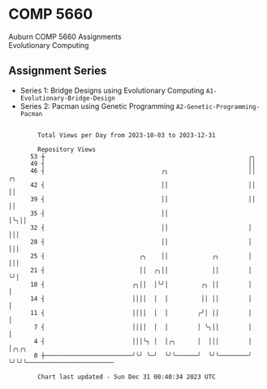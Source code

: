 # COMP 5660
Auburn COMP 5660 Assignments  
Evolutionary Computing

## Assignment Series
- Series 1: Bridge Designs using Evolutionary Computing `A1-Evolutionary-Bridge-Design`
- Series 2: Pacman using Genetic Programming `A2-Genetic-Programming-Pacman`

```

        Total Views per Day from 2023-10-03 to 2023-12-31

        Repository Views
      53 ┼                                                        ╭╮
      49 ┤                                                        ││
      46 ┤                                ╭╮                      ││ ╭╮
      42 ┤                                ││                      ││ ││
      39 ┤                                ││                      ││ ││
      35 ┤                                ││                      │╰╮││
      32 ┤                                ││                      │ │││
      28 ┤                                ││                      │ │││
      25 ┤                          ╭╮    ││            ╭╮        │ │││
      21 ┤                          ││  ╭╮││            ││        │ ╰╯│
      18 ┤                        ╭╮││  │╰╯│         ╭╮ ││        │   │
      14 ┤                        ││││  │  │         ││ ││        │   │
      11 ┤                        ││││  │  │        ╭╯│ ││        │   │
       7 ┤                        ││││  │  │        │ ╰╮││        │   │
       4 ┤                        │││╰╮ │  │╭╮      │  │││        │   │╭╮╭╮
       0 ┼────────────────────────╯╰╯ ╰─╯  ╰╯╰──────╯  ╰╯╰────────╯   ╰╯╰╯╰────────────────────────

        Chart last updated - Sun Dec 31 00:40:34 2023 UTC
        
```

